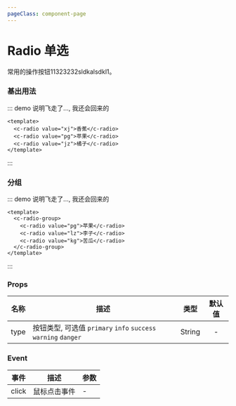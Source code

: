 ```yaml
---
pageClass: component-page
---
```


# Radio 单选
  常用的操作按钮11323232sldkalsdkl1。

### 基出用法
::: demo 说明飞走了..., 我还会回来的
```vue
<template>
  <c-radio value="xj">香蕉</c-radio>
  <c-radio value="pg">苹果</c-radio>
  <c-radio value="jz">橘子</c-radio>
</template>
```
:::

### 分组
::: demo 说明飞走了..., 我还会回来的
```vue
<template>
  <c-radio-group>
    <c-radio value="pg">苹果</c-radio>
    <c-radio value="lz">李子</c-radio>
    <c-radio value="kg">苦瓜</c-radio>
  </c-radio-group>
</template>
```
:::

### Props
| 名称 | 描述 | 类型 | 默认值 |
| ------ | ------ | :------: | :------: |
| type | 按钮类型, 可选值 `primary` `info` `success` `warning` `danger` | String | - |


### Event
| 事件 | 描述 | 参数 |
| ------ | ------ | ------ |
| click | 鼠标点击事件 | - |
